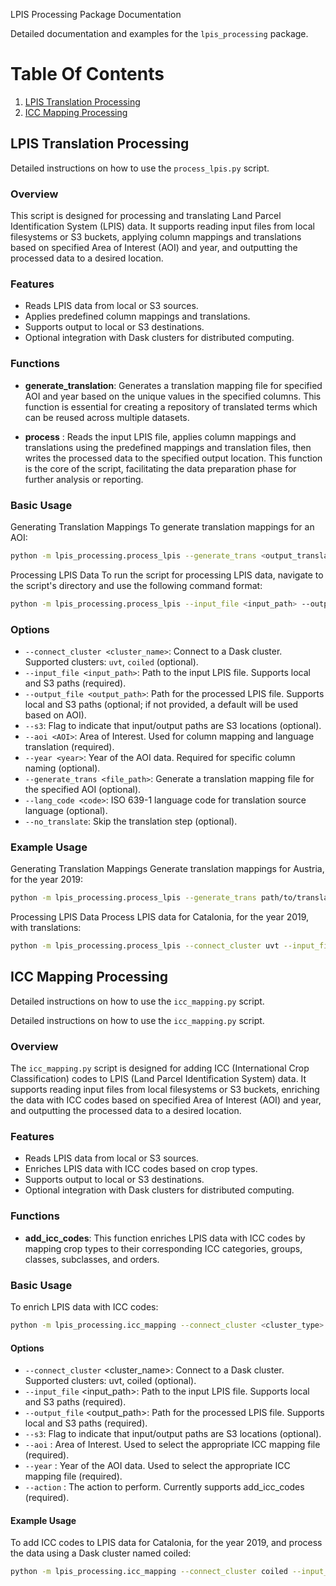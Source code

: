LPIS Processing Package Documentation

Detailed documentation and examples for the `lpis_processing` package.

# Table Of Contents
1. [LPIS Translation Processing](#lpis_processing)
2. [ICC Mapping Processing](#icc_mapping)

## LPIS Translation Processing <a name="lpis_processing"></a>
Detailed instructions on how to use the `process_lpis.py` script.

### Overview
This script is designed for processing and translating Land Parcel Identification System (LPIS) data. It supports reading input files from local filesystems or S3 buckets, applying column mappings and translations based on specified Area of Interest (AOI) and year, and outputting the processed data to a desired location.

### Features
* Reads LPIS data from local or S3 sources.
* Applies predefined column mappings and translations.
* Supports output to local or S3 destinations.
* Optional integration with Dask clusters for distributed computing.

### Functions
* **generate_translation**: Generates a translation mapping file for specified AOI and year based on the unique values in the specified columns. This function is essential for creating a repository of translated terms which can be reused across multiple datasets.

* **process** : Reads the input LPIS file, applies column mappings and translations using the predefined mappings and translation files, then writes the processed data to the specified output location. This function is the core of the script, facilitating the data preparation phase for further analysis or reporting.

### Basic Usage

Generating Translation Mappings
To generate translation mappings for an AOI:
```bash
python -m lpis_processing.process_lpis --generate_trans <output_translation_file_path> --input_file <input_path> --aoi <AOI> --year <year> --lang_code <code> [options]
 ```

Processing LPIS Data
To run the script for processing LPIS data, navigate to the script's directory and use the following command format:
```bash
python -m lpis_processing.process_lpis --input_file <input_path> --output_file <output_path> --aoi <AOI> --year <year> [options]

```


### Options

- `--connect_cluster <cluster_name>`: Connect to a Dask cluster. Supported clusters: `uvt`, `coiled` (optional).
- `--input_file <input_path>`: Path to the input LPIS file. Supports local and S3 paths (required).
- `--output_file <output_path>`: Path for the processed LPIS file. Supports local and S3 paths (optional; if not provided, a default will be used based on AOI).
- `--s3`: Flag to indicate that input/output paths are S3 locations (optional).
- `--aoi <AOI>`: Area of Interest. Used for column mapping and language translation (required).
- `--year <year>`: Year of the AOI data. Required for specific column naming (optional).
- `--generate_trans <file_path>`: Generate a translation mapping file for the specified AOI (optional).
- `--lang_code <code>`: ISO 639-1 language code for translation source language (optional).
- `--no_translate`: Skip the translation step (optional).


### Example Usage

Generating Translation Mappings
Generate translation mappings for Austria, for the year 2019:
```bash
python -m lpis_processing.process_lpis --generate_trans path/to/translations/translations_Austria.yaml --input_file s3://agrisen-cog-v1/LPIS_processing/original_files/Austria_2019_distrib.parquet --aoi Austria --year 2019 --lang_code de
```

Processing LPIS Data
Process LPIS data for Catalonia, for the year 2019, with translations:

```bash
python -m lpis_processing.process_lpis --connect_cluster uvt --input_file s3://agrisen-cog-v1/LPIS_processing/original_files/Catalonia/Catalonia_2019_distrib.parquet/ --output_file s3://agrisen-cog-v1/LPIS_processing/en_files/Catalonia_2019_en_distrib.parquet --s3 --aoi Catalonia --year 2019

```
## ICC Mapping Processing <a name="icc_mapping"></a>
Detailed instructions on how to use the `icc_mapping.py` script.


Detailed instructions on how to use the `icc_mapping.py` script.

### Overview

The `icc_mapping.py` script is designed for adding ICC (International Crop Classification) codes to LPIS (Land Parcel Identification System) data. It supports reading input files from local filesystems or S3 buckets, enriching the data with ICC codes based on specified Area of Interest (AOI) and year, and outputting the processed data to a desired location.

### Features

* Reads LPIS data from local or S3 sources.
* Enriches LPIS data with ICC codes based on crop types.
* Supports output to local or S3 destinations.
* Optional integration with Dask clusters for distributed computing.

### Functions

* **add_icc_codes**: This function enriches LPIS data with ICC codes by mapping crop types to their corresponding ICC categories, groups, classes, subclasses, and orders.

### Basic Usage

To enrich LPIS data with ICC codes:

```bash
python -m lpis_processing.icc_mapping --connect_cluster <cluster_type> --input_file <path_to_input_file> --output_file <path_to_output_file> --s3 --aoi <aoi> --year <year> --action add_icc_codes
```

#### Options
- `--connect_cluster` <cluster_name>: Connect to a Dask cluster. Supported clusters: uvt, coiled (optional).
- `--input_file` <input_path>: Path to the input LPIS file. Supports local and S3 paths (required).
- `--output_file` <output_path>: Path for the processed LPIS file. Supports local and S3 paths (required).
- `--s3`: Flag to indicate that input/output paths are S3 locations (optional).
- `--aoi` <AOI>: Area of Interest. Used to select the appropriate ICC mapping file (required).
- `--year` <year>: Year of the AOI data. Used to select the appropriate ICC mapping file (required).
- `--action` <action>: The action to perform. Currently supports add_icc_codes (required).

#### Example Usage
To add ICC codes to LPIS data for Catalonia, for the year 2019, and process the data using a Dask cluster named coiled:

```bash
python -m lpis_processing.icc_mapping --connect_cluster coiled --input_file s3://agrisen-cog-v1/LPIS_processing/en_files/Catalonia_2019_en_distrib.parquet --output_file s3://agrisen-cog-v1/LPIS_processing/icc_en_files/Catalonia_2019_icc_en_parti.parquet --s3 --aoi Catalonia --year 2019 --action add_icc_codes
```